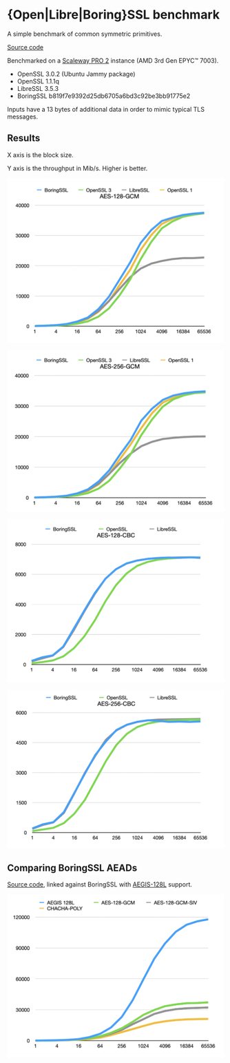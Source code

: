 # {Open|Libre|Boring}SSL benchmark

A simple benchmark of common symmetric primitives.

[Source code](cryptobench.c)

Benchmarked on a [Scaleway PRO 2](https://www.scaleway.com/en/virtual-instances/pro2/) instance (AMD 3rd Gen EPYC™ 7003).

* OpenSSL 3.0.2 (Ubuntu Jammy package)
* OpenSSL 1.1.1q
* LibreSSL 3.5.3
* BoringSSL b819f7e9392d25db6705a6bd3c92be3bb91775e2

Inputs have a 13 bytes of additional data in order to mimic typical TLS messages.

## Results

X axis is the block size.

Y axis is the throughput in Mib/s. Higher is better.

![AES-128-GCM](img/aes-128-gcm.png)

![AES-256-GCM](img/aes-256-gcm.png)

![AES-128-CBC](img/aes-128-cbc.png)

![AES-256-CBC](img/aes-256-cbc.png)

## Comparing BoringSSL AEADs

[Source code](cryptobench-aegis.c), linked against BoringSSL with [AEGIS-128L](https://github.com/jedisct1/boringssl/tree/aegis) support.

![BoringSSL benchmark](img/boring-aeads.png)